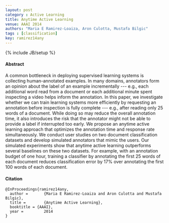 ```yaml
---
layout: post
category : Active Learning
title: Anytime Active Learning
venue: AAAI 2014
authors: "Maria E Ramirez-Loaiza, Aron Culotta, Mustafa Bilgic"
tags : [classification]
key: ramirez14any
---
```

{% include JB/setup %}

#### Abstract

A common bottleneck in deploying supervised learning systems is collecting
human-annotated examples. In many domains, annotators form an opinion about
the label of an example incrementally --- e.g., each additional word read from
a document or each additional minute spent inspecting a video helps inform the
annotation.  In this paper, we investigate whether we can train learning
systems more efficiently by requesting an annotation before inspection is
fully complete --- e.g., after reading only 25 words of a document. While
doing so may reduce the overall annotation time, it also introduces the risk
that the annotator might not be able to provide a label if interrupted too
early. We propose an anytime active learning approach that optimizes the
annotation time and response rate simultaneously.  We conduct user studies on
two document classification datasets and develop simulated annotators that
mimic the users. Our simulated experiments show that anytime active learning
outperforms several baselines on these two datasets. For example, with an
annotation budget of one hour, training a classifier by annotating the first
25 words of each document reduces classification error by 17% over annotating
the first 100 words of each document.

#### Citation

	@InProceedings{ramirez14any,
      author =       {Maria E Ramirez-Loaiza and Aron Culotta and Mustafa Bilgic},
      title =        {Anytime Active Learning},
      booktitle = {AAAI},
      year =         2014
    }
